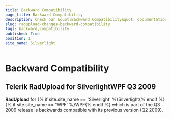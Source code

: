 ```yaml
---
title: Backward Compatibility
page_title: Backward Compatibility
description: Check our &quot;Backward Compatibility&quot; documentation article for the RadUpload {{ site.framework_name }} control.
slug: radupload-changes-backward-compatibility
tags: backward,compatibility
published: True
position: 1
site_name: Silverlight
---
```


# Backward Compatibility



## Telerik RadUpload for SilverlightWPF Q3 2009

__RadUpload__ for {% if site.site_name == 'Silverlight' %}Silverlight{% endif %}{% if site.site_name == 'WPF' %}WPF{% endif %} which is part of the Q3 2009 release is backwards compatible with its previous version (Q2 2009).
